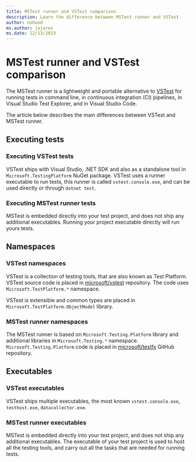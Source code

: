 ```yaml
---
title: MSTest runner and VSTest comparison
description: Learn the difference between MSTest runner and VSTest.
author: nohwnd
ms.author: jajares
ms.date: 12/13/2023
---
```


# MSTest runner and VSTest comparison

The MSTest runner is a lightweight and portable alternative to [VSTest](https://github.com/microsoft/vstest) for running tests in command line, in continuous integration (CI) pipelines, in Visual Studio Test Explorer, and in Visual Studio Code.

The article below describes the main differences between VSTest and MSTest runner.

## Executing tests

### Executing VSTest tests

VSTest ships with Visual Studio, .NET SDK and also as a standalone tool in `Microsoft.TestingPlatform` NuGet package. VSTest uses a runner executable to run tests, this runner is called `vstest.console.exe`, and can be used directly or through `dotnet test`.

### Executing MSTest runner tests

MSTest is embedded directly into your test project, and does not ship any additional executables. Running your project executable directly will run yours tests.

## Namespaces

### VSTest namespaces

VSTest is a collection of testing tools, that are also known as Test Platform. VSTest source code is placed in [microsoft/vstest](https://github.com/microsoft/vstest) repository. The code uses `Microsoft.TestPlatform.*` namespace.

VSTest is extensible and common types are placed in `Microsoft.TestPlatform.ObjectModel` library.

### MSTest runner namespaces

The MSTest runner is based on `Microsoft.Testing.Platform` library and additional libraries in `Microsoft.Testing.*` namespace. `Microsoft.Testing.Platform` code is placed in [microsoft/testfx](https://github.com/microsoft/testfx/tree/main/src/Platform/Microsoft.Testing.Platform) GitHub repository.

## Executables

### VSTest executables

VSTest ships multiple executables, the most known `vstest.console.exe`, `testhost.exe`, `datacollector.exe`.

### MSTest runner executables

MSTest is embedded directly into your test project, and does not ship any additional executables. The executable of your test project is used to host all the testing tools, and carry out all the tasks that are needed for running tests.

